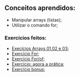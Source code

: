 ## Conceitos aprendidos:
- Manipular arrays (listas);
- Utilizar o comando for;

### Exercícios feitos:
- [Execícios Arrays 01,02 e 03](https://github.com/lucas-da-silva/trybe-exercicios/blob/main/01-fundamentos/bloco-04-introducao-a-javascript-e-logica-de-programacao/dia-02-javascript-array-e-loop-for/exercicios-arrays-01-02-03.js);
- [Exercício For](https://github.com/lucas-da-silva/trybe-exercicios/blob/main/01-fundamentos/bloco-04-introducao-a-javascript-e-logica-de-programacao/dia-02-javascript-array-e-loop-for/exercicio-for.js);
- [Exercício For/of](https://github.com/lucas-da-silva/trybe-exercicios/blob/main/01-fundamentos/bloco-04-introducao-a-javascript-e-logica-de-programacao/dia-02-javascript-array-e-loop-for/exercicio-for-of.js);
- [Exercício: agora a prática](https://github.com/lucas-da-silva/trybe-exercicios/blob/main/01-fundamentos/bloco-04-introducao-a-javascript-e-logica-de-programacao/dia-02-javascript-array-e-loop-for/agora-a-pratica.js);
- [Exercício bonus](https://github.com/lucas-da-silva/trybe-exercicios/blob/main/01-fundamentos/bloco-04-introducao-a-javascript-e-logica-de-programacao/dia-02-javascript-array-e-loop-for/exercicio-bonus.js);
